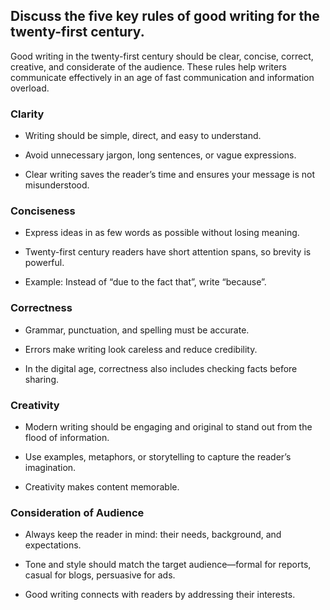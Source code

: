 ## Discuss the five key rules of good writing for the twenty-first century.

Good writing in the twenty-first century should be clear, concise, correct, creative, and considerate of the audience. These rules help writers communicate effectively in an age of fast communication and information overload.


### Clarity

* Writing should be simple, direct, and easy to understand.

* Avoid unnecessary jargon, long sentences, or vague expressions.

* Clear writing saves the reader’s time and ensures your message is not misunderstood.

### Conciseness

* Express ideas in as few words as possible without losing meaning.

* Twenty-first century readers have short attention spans, so brevity is powerful.

* Example: Instead of “due to the fact that”, write “because”.

### Correctness

* Grammar, punctuation, and spelling must be accurate.

* Errors make writing look careless and reduce credibility.

* In the digital age, correctness also includes checking facts before sharing.

### Creativity

* Modern writing should be engaging and original to stand out from the flood of information.

* Use examples, metaphors, or storytelling to capture the reader’s imagination.

* Creativity makes content memorable.

### Consideration of Audience

* Always keep the reader in mind: their needs, background, and expectations.

* Tone and style should match the target audience—formal for reports, casual for blogs, persuasive for ads.

* Good writing connects with readers by addressing their interests.